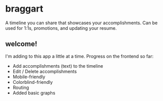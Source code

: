 # braggart

A timeline you can share that showcases your accomplishments. Can be used for 1:1s, promotions, and updating your resume.

## welcome!

I'm adding to this app a little at a time. Progress on the frontend so far:

- Add accomplishments (text) to the timeline
- Edit / Delete accomplishments
- Mobile-friendly
- Colorblind-friendly
- Routing
- Added basic graphs
